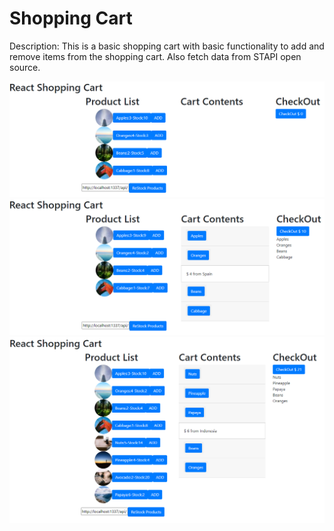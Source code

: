 # Shopping Cart

<p>
Description: This is a basic shopping cart with basic functionality to add and remove items from the shopping cart.  Also fetch data from STAPI open source.
</p>

<img src="screenshot-01.png">

<br>

<img src="screenshot-02.png">

<br>

<img src="screenshot-03.png">
